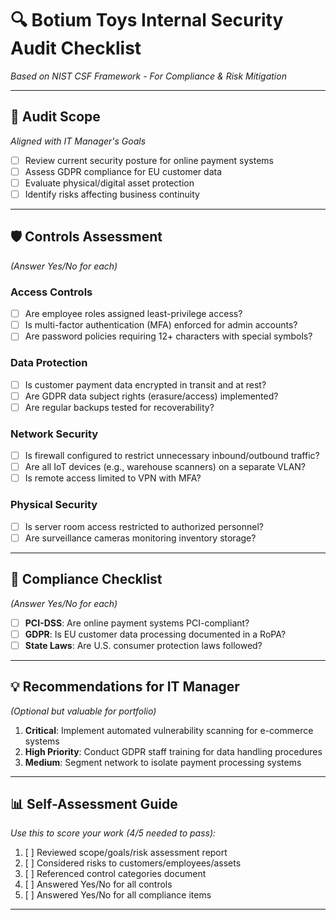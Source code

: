 # 🔍 Botium Toys Internal Security Audit Checklist
*Based on NIST CSF Framework - For Compliance & Risk Mitigation*  

---

## 🎯 **Audit Scope**  
*Aligned with IT Manager's Goals*  
- [ ] Review current security posture for online payment systems  
- [ ] Assess GDPR compliance for EU customer data  
- [ ] Evaluate physical/digital asset protection  
- [ ] Identify risks affecting business continuity  

---

## 🛡️ **Controls Assessment**  
*(Answer Yes/No for each)*  

### **Access Controls**  
- [ ] Are employee roles assigned least-privilege access?  
- [ ] Is multi-factor authentication (MFA) enforced for admin accounts?  
- [ ] Are password policies requiring 12+ characters with special symbols?  

### **Data Protection**  
- [ ] Is customer payment data encrypted in transit and at rest?  
- [ ] Are GDPR data subject rights (erasure/access) implemented?  
- [ ] Are regular backups tested for recoverability?  

### **Network Security**  
- [ ] Is firewall configured to restrict unnecessary inbound/outbound traffic?  
- [ ] Are all IoT devices (e.g., warehouse scanners) on a separate VLAN?  
- [ ] Is remote access limited to VPN with MFA?  

### **Physical Security**  
- [ ] Is server room access restricted to authorized personnel?  
- [ ] Are surveillance cameras monitoring inventory storage?  

---

## 📜 **Compliance Checklist**  
*(Answer Yes/No for each)*  

- [ ] **PCI-DSS**: Are online payment systems PCI-compliant?  
- [ ] **GDPR**: Is EU customer data processing documented in a RoPA?  
- [ ] **State Laws**: Are U.S. consumer protection laws followed?  

---

## 💡 **Recommendations for IT Manager**  
*(Optional but valuable for portfolio)*  
1. **Critical**: Implement automated vulnerability scanning for e-commerce systems  
2. **High Priority**: Conduct GDPR staff training for data handling procedures  
3. **Medium**: Segment network to isolate payment processing systems  

---

## 📊 **Self-Assessment Guide**  
*Use this to score your work (4/5 needed to pass):*  

1. [ ] Reviewed scope/goals/risk assessment report  
2. [ ] Considered risks to customers/employees/assets  
3. [ ] Referenced control categories document  
4. [ ] Answered Yes/No for all controls  
5. [ ] Answered Yes/No for all compliance items  

---


